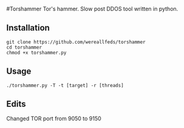#Torshammer
Tor's hammer. Slow post DDOS tool written in python.

Installation
----
    git clone https://github.com/wereallfeds/torshammer
    cd torshammer
    chmod +x torshammer.py

Usage
----
    ./torshammer.py -T -t [target] -r [threads]
    
Edits
----
Changed TOR port from 9050 to 9150
